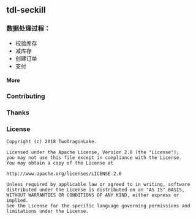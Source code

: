 ## tdl-seckill
### 数据处理过程：
- 校验库存
- 减库存
- 创建订单
- 支付
#### More  

### Contributing

### Thanks

### License
```
Copyright (c) 2018 TwoDragonLake.

Licensed under the Apache License, Version 2.0 (the "License");
you may not use this file except in compliance with the License.
You may obtain a copy of the License at

http://www.apache.org/licenses/LICENSE-2.0

Unless required by applicable law or agreed to in writing, software
distributed under the License is distributed on an "AS IS" BASIS,
WITHOUT WARRANTIES OR CONDITIONS OF ANY KIND, either express or implied.
See the License for the specific language governing permissions and
limitations under the License.
```
